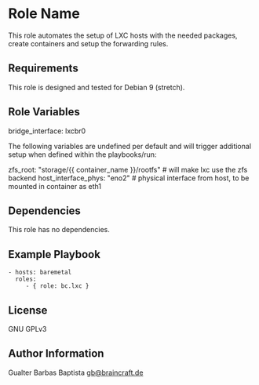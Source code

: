 Role Name
=========

This role automates the setup of LXC hosts with the needed packages, create containers and setup the forwarding rules.

Requirements
------------

This role is designed and tested for Debian 9 (stretch).

Role Variables
--------------

bridge_interface: lxcbr0

The following variables are undefined per default and will trigger additional setup when defined within the playbooks/run:

zfs_root: "storage/{{ container_name }}/rootfs"   # will make lxc use the zfs backend
host_interface_phys: "eno2" # physical interface from host, to be mounted in container as eth1


Dependencies
------------

This role has no dependencies.

Example Playbook
----------------

    - hosts: baremetal
      roles:
         - { role: bc.lxc }

License
-------

GNU GPLv3

Author Information
------------------

Gualter Barbas Baptista <gb@braincraft.de>
